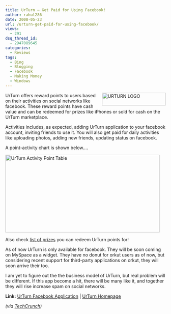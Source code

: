 ```yaml
---
title: UrTurn – Get Paid for Using Facebook!
author: rahul286
date: 2008-05-23
url: /urturn-get-paid-for-using-facebook/
views:
  - 291
dsq_thread_id:
  - 2947089645
categories:
  - Reviews
tags:
  - Bing
  - Blogging
  - Facebook
  - Making Money
  - Windows
---
```

[<img class="wp-image-51949" style="border-right: 0px;border-top: 0px;border-left: 0px;border-bottom: 0px" height="40" alt="URTURN LOGO" src="http://cdn.devilsworkshop.org/files/2008/05/image-thumb23.png" width="200" align="right" border="0" />][1]UrTurn offers reward points to users based on their activities on social networks like facebook. These reward points have cash value and can be redeemed for prizes like iPhones or sold for cash on the UrTurn marketplace.

Activities includes, as expected, adding UrTurn application to your facebook account, inviting friends to use it. You will also get paid for daily activities like uploading photos, adding new friends, updating status on facebook.

A point-activity chart is shown below&#8230;.

[<img style="border-right: 0px;border-top: 0px;border-left: 0px;border-bottom: 0px" height="244" alt="UrTurn Activity Point Table" src="http://cdn.devilsworkshop.org/files/2008/05/image-thumb24.png" width="485" border="0" />][2] 

Also check <a href="http://www.urturn.com/portal/default/items/RedeemableItemPortletWindow?action=2" onclick="_gaq.push(['_trackEvent', 'outbound-article', 'http://www.urturn.com/portal/default/items/RedeemableItemPortletWindow?action=2', 'list of prizes']);" >list of prizes</a> you can redeem UrTurn points for!

As of now UrTurn is only available for facebook. They will be soon coming on MySpace as a widget. They have no donut for orkut users as of now, but considering recent support for third-party applications on orkut, they will soon arrive their too.

I am yet to figure out the the business model of UrTurn, but real problem will be different. If this app become a hit, there will be many like it, and together they will rise increase spam on social networks. 

**Link:** <a href="http://www.facebook.com/apps/application.php?id=17299885707" onclick="_gaq.push(['_trackEvent', 'outbound-article', 'http://www.facebook.com/apps/application.php?id=17299885707', 'UrTurn Facebook Application']);" >UrTurn Facebook Application</a> | <a href="http://www.urturn.com/" onclick="_gaq.push(['_trackEvent', 'outbound-article', 'http://www.urturn.com/', 'UrTurn Homepage']);" >UrTurn Homepage</a>

*(via <a href="http://www.techcrunch.com/2008/05/22/urturn-pays-you-to-use-facebook/" onclick="_gaq.push(['_trackEvent', 'outbound-article', 'http://www.techcrunch.com/2008/05/22/urturn-pays-you-to-use-facebook/', 'TechCrunch']);" >TechCrunch</a>)*

 [1]: http://cdn.devilsworkshop.org/files/2008/05/image26.png
 [2]: http://cdn.devilsworkshop.org/files/2008/05/image27.png
